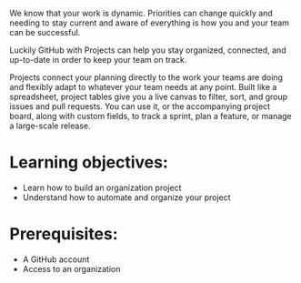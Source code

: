 We know that your work is dynamic. Priorities can change quickly and needing to stay current and aware of everything is how you and your team can be successful. 

Luckily GitHub with Projects can help you stay organized, connected, and up-to-date in order to keep your team on track. 

Projects connect your planning directly to the work your teams are doing and flexibly adapt to whatever your team needs at any point. Built like a spreadsheet, project tables give you a live canvas to filter, sort, and group issues and pull requests. You can use it, or the accompanying project board, along with custom fields, to track a sprint, plan a feature, or manage a large-scale release.

# Learning objectives:
  - Learn how to build an organization project
  - Understand how to automate and organize your project 

# Prerequisites:
  - A GitHub account
  - Access to an organization
